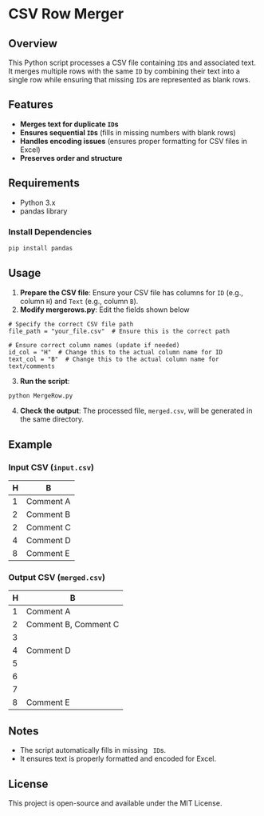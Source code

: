 # CSV Row Merger

## Overview
This Python script processes a CSV file containing `ID`s and associated text. It merges multiple rows with the same `ID` by combining their text into a single row while ensuring that missing `ID`s are represented as blank rows.

## Features
- **Merges text for duplicate `ID`s**
- **Ensures sequential `ID`s** (fills in missing numbers with blank rows)
- **Handles encoding issues** (ensures proper formatting for CSV files in Excel)
- **Preserves order and structure**

## Requirements
- Python 3.x
- pandas library

### Install Dependencies
```bash
pip install pandas
```

## Usage
1. **Prepare the CSV file**: Ensure your CSV file has columns for `ID` (e.g., column `H`) and `Text` (e.g., column `B`).
2. **Modify mergerows.py**: Edit the fields shown below
   
```
# Specify the correct CSV file path
file_path = "your_file.csv"  # Ensure this is the correct path

# Ensure correct column names (update if needed)
id_col = "H"  # Change this to the actual column name for ID
text_col = "B"  # Change this to the actual column name for text/comments
```

3. **Run the script**:
```bash
python MergeRow.py
```
4. **Check the output**: The processed file, `merged.csv`, will be generated in the same directory.

## Example
### Input CSV (`input.csv`)
| H  | B         |
|----|----------|
| 1  | Comment A|
| 2  | Comment B|
| 2  | Comment C|
| 4  | Comment D|
| 8  | Comment E|

### Output CSV (`merged.csv`)
| H  | B                 |
|----|------------------|
| 1  | Comment A       |
| 2  | Comment B, Comment C |
| 3  |                  |
| 4  | Comment D       |
| 5  |                  |
| 6  |                  |
| 7  |                  |
| 8  | Comment E       |

## Notes
- The script automatically fills in missing ` ID`s.
- It ensures text is properly formatted and encoded for Excel.

## License
This project is open-source and available under the MIT License.

